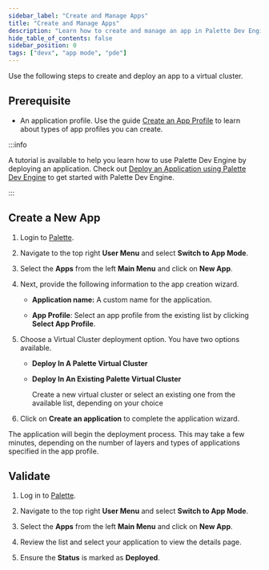 ```yaml
---
sidebar_label: "Create and Manage Apps"
title: "Create and Manage Apps"
description: "Learn how to create and manage an app in Palette Dev Engine."
hide_table_of_contents: false
sidebar_position: 0
tags: ["devx", "app mode", "pde"]
---
```


Use the following steps to create and deploy an app to a virtual cluster.

## Prerequisite

- An application profile. Use the guide
  [Create an App Profile](../../profiles/app-profiles/create-app-profiles/create-app-profiles.md) to learn about types
  of app profiles you can create.

:::info

A tutorial is available to help you learn how to use Palette Dev Engine by deploying an application. Check out
[Deploy an Application using Palette Dev Engine](../../tutorials/cluster-deployment/pde/deploy-app.md) to get started
with Palette Dev Engine.

:::

## Create a New App

1. Login to [Palette](https://console.spectrocloud.com).

2. Navigate to the top right **User Menu** and select **Switch to App Mode**.

3. Select the **Apps** from the left **Main Menu** and click on **New App**.

4. Next, provide the following information to the app creation wizard.

   - **Application name:** A custom name for the application.

   - **App Profile**: Select an app profile from the existing list by clicking **Select App Profile**.

5. Choose a Virtual Cluster deployment option. You have two options available.

   - **Deploy In A Palette Virtual Cluster**

   - **Deploy In An Existing Palette Virtual Cluster**

     Create a new virtual cluster or select an existing one from the available list, depending on your choice

6. Click on **Create an application** to complete the application wizard.

The application will begin the deployment process. This may take a few minutes, depending on the number of layers and
types of applications specified in the app profile.

## Validate

1. Log in to [Palette](https://console.spectrocloud.com).

2. Navigate to the top right **User Menu** and select **Switch to App Mode**.

3. Select the **Apps** from the left **Main Menu** and click on **New App**.

4. Review the list and select your application to view the details page.

5. Ensure the **Status** is marked as **Deployed**.
